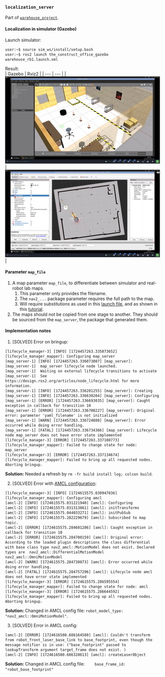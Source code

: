 ### `localization_server`

Part of [`warehouse_project`](https://github.com/ivogeorg/warehouse_project.git).

#### Localization in simulator (Gazebo)

Launch simulator:  
```
user:~$ source sim_ws/install/setup.bash
user:~$ ros2 launch the_construct_office_gazebo warehouse_rb1.launch.xml
```  

Result:  
| Gazebo | Rviz2 |
| --- | --- |
| ![Position](assets/position_gazebo.png) | ![Localization](assets/localization_rviz2.png) |   

#### Parameter `map_file`

1. A map parameter `map_file`, to differentiate between simulator and real-robot lab maps.
   1. This parameter only provides the filename.
   2. The `nav2_...` package parameter requires the full path to the map.
   3. Will require _substitutions_ as used in this [launch file](https://github.com/ivogeorg/attach_shelf/blob/b511e89921b100bcaad62dd5f4291d8397f8be35/launch/attach_to_shelf.launch.py#L11), and as shown in this [tutorial](https://docs.ros.org/en/humble/Tutorials/Intermediate/Launch/Using-Substitutions.html).
2. The maps should not be copied from one stage to another. They should be sourced from the `map_server`, the package that generated them.

#### Implementation notes

1. [SOLVED] Error on bringup:
```
[lifecycle_manager-3] [INFO] [1724457263.335873652] [lifecycle_manager_mapper]: Configuring map_server
[map_server-1] [INFO] [1724457263.336073807] [map_server]:
[map_server-1]  map_server lifecycle node launched.
[map_server-1]  Waiting on external lifecycle transitions to activate
[map_server-1]  See https://design.ros2.org/articles/node_lifecycle.html for more information.
[map_server-1] [INFO] [1724457263.336201255] [map_server]: Creating
[map_server-1] [INFO] [1724457263.336630204] [map_server]: Configuring
[map_server-1] [ERROR] [1724457263.336693035] [map_server]: Caught exception in callback for transition 10
[map_server-1] [ERROR] [1724457263.336708227] [map_server]: Original error: parameter 'yaml_filename' is not initialized
[map_server-1] [WARN] [1724457263.336724888] [map_server]: Error occurred while doing error handling.
[map_server-1] [FATAL] [1724457263.336734366] [map_server]: Lifecycle node map_server does not have error state implemented
[lifecycle_manager-3] [ERROR] [1724457263.337108773] [lifecycle_manager_mapper]: Failed to change state for node: map_server
[lifecycle_manager-3] [ERROR] [1724457263.337134674] [lifecycle_manager_mapper]: Failed to bring up all requested nodes. Aborting bringup.
```

**Solution:** Needed a refresh by `rm -fr build install log; colcon build`.

2. [SOLVED] Error with [AMCL configuration](https://docs.nav2.org/configuration/packages/configuring-amcl.html#example):
```
[lifecycle_manager-3] [INFO] [1724615575.030947036] [lifecycle_manager_mapper]: Configuring amcl
[amcl-2] [INFO] [1724615575.031221940] [amcl]: Configuring
[amcl-2] [INFO] [1724615575.031313861] [amcl]: initTransforms
[amcl-2] [INFO] [1724615575.044033271] [amcl]: initPubSub
[amcl-2] [INFO] [1724615575.282229679] [amcl]: Subscribed to map topic.
[amcl-2] [ERROR] [1724615575.284601286] [amcl]: Caught exception in callback for transition 10
[amcl-2] [ERROR] [1724615575.284700159] [amcl]: Original error: According to the loaded plugin descriptions the class differential with base class type nav2_amcl::MotionModel does not exist. Declared types are  nav2_amcl::DifferentialMotionModel nav2_amcl::OmniMotionModel
[amcl-2] [WARN] [1724615575.284738873] [amcl]: Error occurred while doing error handling.
[amcl-2] [FATAL] [1724615575.284757296] [amcl]: Lifecycle node amcl does not have error state implemented
[lifecycle_manager-3] [ERROR] [1724615575.286595554] [lifecycle_manager_mapper]: Failed to change state for node: amcl
[lifecycle_manager-3] [ERROR] [1724615575.286644592] [lifecycle_manager_mapper]: Failed to bring up all requested nodes. Aborting bringup.
```

**Solution:** Changed in AMCL config file: `robot_model_type: "nav2_amcl::OmniMotionModel"`.

3. [SOLVED] Error in AMCL config:
```
[amcl-2] [ERROR] [1724616580.686164580] [amcl]: Couldn't transform from robot_front_laser_base_link to base_footprint, even though the message notifier is in use: ("base_footprint" passed to lookupTransform argument target_frame does not exist. )
[amcl-2] [INFO] [1724616580.686328613] [amcl]: createLaserObject
```

**Solution:** Changed in AMCL config file: `    base_frame_id: "robot_base_footprint"`

